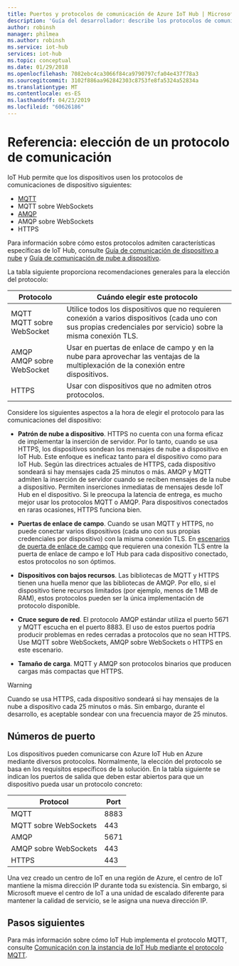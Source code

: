 ```yaml
---
title: Puertos y protocolos de comunicación de Azure IoT Hub | Microsoft Docs
description: 'Guía del desarrollador: describe los protocolos de comunicación compatibles para las comunicaciones de dispositivo a nube y de nube a dispositivo, además de los números de puerto que deben estar abiertos.'
author: robinsh
manager: philmea
ms.author: robinsh
ms.service: iot-hub
services: iot-hub
ms.topic: conceptual
ms.date: 01/29/2018
ms.openlocfilehash: 7082ebc4ca3066f84ca9790797cfa04e437f78a3
ms.sourcegitcommit: 3102f886aa962842303c8753fe8fa5324a52834a
ms.translationtype: MT
ms.contentlocale: es-ES
ms.lasthandoff: 04/23/2019
ms.locfileid: "60626186"
---
```

# <a name="reference---choose-a-communication-protocol"></a>Referencia: elección de un protocolo de comunicación

IoT Hub permite que los dispositivos usen los protocolos de comunicaciones de dispositivo siguientes:

* [MQTT](https://docs.oasis-open.org/mqtt/mqtt/v3.1.1/mqtt-v3.1.1.pdf)
* MQTT sobre WebSockets
* [AMQP](https://docs.oasis-open.org/amqp/core/v1.0/os/amqp-core-complete-v1.0-os.pdf)
* AMQP sobre WebSockets
* HTTPS

Para información sobre cómo estos protocolos admiten características específicas de IoT Hub, consulte [Guía de comunicación de dispositivo a nube](iot-hub-devguide-d2c-guidance.md) y [Guía de comunicación de nube a dispositivo](iot-hub-devguide-c2d-guidance.md).

La tabla siguiente proporciona recomendaciones generales para la elección del protocolo:

| Protocolo | Cuándo elegir este protocolo |
| --- | --- |
| MQTT <br> MQTT sobre WebSocket |Utilice todos los dispositivos que no requieren conexión a varios dispositivos (cada uno con sus propias credenciales por servicio) sobre la misma conexión TLS. |
| AMQP <br> AMQP sobre WebSocket |Usar en puertas de enlace de campo y en la nube para aprovechar las ventajas de la multiplexación de la conexión entre dispositivos. |
| HTTPS |Usar con dispositivos que no admiten otros protocolos. |

Considere los siguientes aspectos a la hora de elegir el protocolo para las comunicaciones del dispositivo:

* **Patrón de nube a dispositivo**. HTTPS no cuenta con una forma eficaz de implementar la inserción de servidor. Por lo tanto, cuando se usa HTTPS, los dispositivos sondean los mensajes de nube a dispositivo en IoT Hub. Este enfoque es ineficaz tanto para el dispositivo como para IoT Hub. Según las directrices actuales de HTTPS, cada dispositivo sondeará si hay mensajes cada 25 minutos o más. AMQP y MQTT admiten la inserción de servidor cuando se reciben mensajes de la nube a dispositivo. Permiten inserciones inmediatas de mensajes desde IoT Hub en el dispositivo. Si le preocupa la latencia de entrega, es mucho mejor usar los protocolos MQTT o AMQP. Para dispositivos conectados en raras ocasiones, HTTPS funciona bien.

* **Puertas de enlace de campo**. Cuando se usan MQTT y HTTPS, no puede conectar varios dispositivos (cada uno con sus propias credenciales por dispositivo) con la misma conexión TLS. En [escenarios de puerta de enlace de campo](iot-hub-devguide-endpoints.md#field-gateways) que requieren una conexión TLS entre la puerta de enlace de campo e IoT Hub para cada dispositivo conectado, estos protocolos no son óptimos.

* **Dispositivos con bajos recursos**. Las bibliotecas de MQTT y HTTPS tienen una huella menor que las bibliotecas de AMQP. Por ello, si el dispositivo tiene recursos limitados (por ejemplo, menos de 1 MB de RAM), estos protocolos pueden ser la única implementación de protocolo disponible.

* **Cruce seguro de red**. El protocolo AMQP estándar utiliza el puerto 5671 y MQTT escucha en el puerto 8883. El uso de estos puertos podría producir problemas en redes cerradas a protocolos que no sean HTTPS. Use MQTT sobre WebSockets, AMQP sobre WebSockets o HTTPS en este escenario.

* **Tamaño de carga**. MQTT y AMQP son protocolos binarios que producen cargas más compactas que HTTPS.

> [!WARNING]
> Cuando se usa HTTPS, cada dispositivo sondeará si hay mensajes de la nube a dispositivo cada 25 minutos o más. Sin embargo, durante el desarrollo, es aceptable sondear con una frecuencia mayor de 25 minutos.

## <a name="port-numbers"></a>Números de puerto

Los dispositivos pueden comunicarse con Azure IoT Hub en Azure mediante diversos protocolos. Normalmente, la elección del protocolo se basa en los requisitos específicos de la solución. En la tabla siguiente se indican los puertos de salida que deben estar abiertos para que un dispositivo pueda usar un protocolo concreto:

| Protocol | Port |
| --- | --- |
| MQTT |8883 |
| MQTT sobre WebSockets |443 |
| AMQP |5671 |
| AMQP sobre WebSockets |443 |
| HTTPS |443 |

Una vez creado un centro de IoT en una región de Azure, el centro de IoT mantiene la misma dirección IP durante toda su existencia. Sin embargo, si Microsoft mueve el centro de IoT a una unidad de escalado diferente para mantener la calidad de servicio, se le asigna una nueva dirección IP.

## <a name="next-steps"></a>Pasos siguientes

Para más información sobre cómo IoT Hub implementa el protocolo MQTT, consulte [Comunicación con la instancia de IoT Hub mediante el protocolo MQTT](iot-hub-mqtt-support.md).
